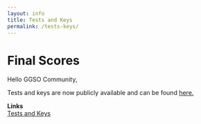 ```yaml
---
layout: info
title: Tests and Keys
permalink: /tests-keys/
---
```


# Final Scores

Hello GGSO Community, 

Tests and keys are now publicly available and can be found <a href="https://drive.google.com/drive/folders/1nEeX66uXjDt1x2SIsIJSekfvHdORlfXSs4WsX1piiuGPIKSyDduZtQtn6jZsDyvyD7Vv7S7t">here.</a>

**Links**
<br/>
<a class="btn btn-md btn-mid" target="_blank" href="https://drive.google.com/drive/folders/1nEeX66uXjDt1x2SIsIJSekfvHdORlfXSs4WsX1piiuGPIKSyDduZtQtn6jZsDyvyD7Vv7S7t">Tests and Keys</a>
